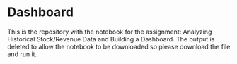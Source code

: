 # Dashboard
This is the repository with the notebook for the assignment: Analyzing Historical Stock/Revenue Data and Building a Dashboard. The output is deleted to allow the notebook to be downloaded so please download the file and run it.
